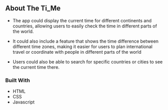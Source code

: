 ## About The Ti_Me
* The app could display the current time for different continents and countries, allowing users to easily check the time in different parts of the world.

* It could also include a feature that shows the time difference between different time zones, making it easier for users to plan international travel or coordinate with people in different parts of the world

* Users could also be able to search for specific countries or cities to see the current time there.


### Built With
* HTML
* CSS
* Javascript
